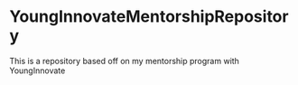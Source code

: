 # YoungInnovateMentorshipRepository
This is a repository based off on my mentorship program with YoungInnovate
